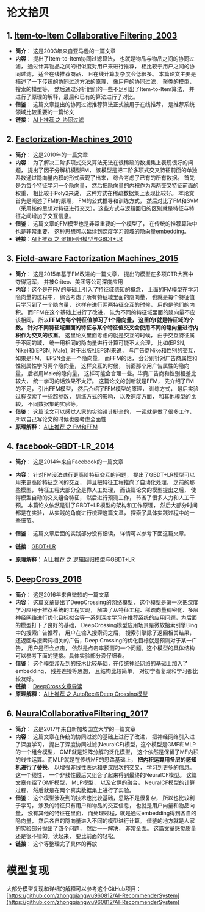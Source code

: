 # 论文拾贝

## 1. [Item-to-Item Collaborative Filtering_2003](https://github.com/zhongqiangwu960812/ReadPapaers/blob/master/RecommendSystem/Item-to-Item%20Collaborative%20Filtering_2003.pdf)

* **简介**： 这是2003年来自亚马逊的一篇文章
* **内容**： 提出了Item-to-Item协同过滤算法， 也就是物品与物品之间的协同过滤， 通过计算物品之间的相似度对用户来进行推荐， 相比较于用户之间的协同过滤， 适合在线推荐商品， 且在线计算复杂度会低很多。 本篇论文主要是描述了一下传统的协同过滤方法的原理， 像用户的协同过滤， 聚类的模型， 搜索的模型等， 然后通过分析他们的一些不足引出了Item-to-Item算法， 并进行了原理的解释，最后和已有的算法进行了对比。
* **借鉴**： 这篇文章提出的协同过滤推荐算法正式被用于在线推荐， 是推荐系统领域比较重要的一篇论文
* **链接**： [AI上推荐 之 协同过滤](https://blog.csdn.net/wuzhongqiang/article/details/107891787)

## 2. [Factorization-Machines_2010](https://github.com/zhongqiangwu960812/ReadPapaers/blob/master/RecommendSystem/Factorization-Machines_2010.pdf)

* **简介**： 这是2010年的一篇文章
* **内容**： 为了解决二阶多项式交叉算法无法在很稀疏的数据集上表现很好的问题， 提出了因子分解机模型FM， 该模型是把二阶多项式交叉特征前面的单独系数通过隐向量内积的形式表现了出来， 综合考虑了已有的所有数据。 首先是为每个特征学习一个隐向量， 然后把隐向量的内积作为两两交叉特征前面的权重， 相比较于Poly2来说， 这种方式在稀疏数据集上表现比较好。 本论文首先是阐述了FM的原理， FM的公式推导和训练方式， 然后对比了FM和SVM（采用核的思想对特征进行交叉）。这些方式与逻辑回归的区别就是特征与特征之间增加了交互信息。
* **借鉴**： 这篇文章的FM模型也是非常重要的一个模型了， 在传统的推荐算法中也是非常重要， 这种思想可以延续到深度学习领域的隐向量embedding。
* **链接**：[AI上推荐 之 逻辑回归模型与GBDT+LR](https://blog.csdn.net/wuzhongqiang/article/details/108349729)

## 3. [Field-aware Factorization Machines_2015](https://github.com/zhongqiangwu960812/ReadPapaers/blob/master/RecommendSystem/Field-aware%20Factorization%20Machines_2015.pdf)

* **简介**： 这是2015年基于FM改进的一篇文章， 提出的模型在多项CTR大赛中夺得冠军， 并被Criteo、美团等公司深度应用
* **内容**：这个是在FM的基础上引入了特征域感知的概念， 上面的FM模型在学习隐向量的过程中， 综合考虑了所有特征域里面的隐向量， 也就是每个特征值只学习到了一个隐向量， 这样在进行两两特征交互的时候， 用的是他们的内积。 而FFM在这个基础上进行了改进， 认为不同的特征域里面的隐向量不应该相同， 所以**FFM为每个特征值学习了f个隐向量， 这里的f就是特征域的个数。 针对不同特征域里面的特征与某个特征值交叉会使用不同的隐向量进行内积作为交叉的权重**。 这里论文里面考虑的就是交互的时候， 由于交互特征属于不同的域， 统一用相同的隐向量进行计算可能不太合理， 比如(EPSN, Nike)和(EPSN, Male), 对于出版社EPSN来说， 与广告商Nike和性别的交互， 如果是FM， EPSN会是一个隐向量， 而FFM的话， 会分别针对广告商属性和性别属性学习两个隐向量， 这样交互的时候， 前面那个用广告属性的隐向量， 后者用Male的隐向量， 这样可能会合理一些。毕竟广告商和性别相差比较大， 统一学习的话效果不太好。  这篇论文的创新就是FFM， 先介绍了FM的不足， 引出FFM模型， 然后介绍了FFM模型的原理， 训练方式， 最后实验过程探索了一些超参数， 训练方式的影响， 以及速度方面， 和其他模型的比较， 不同数据集的实验等。
* **借鉴**： 这篇论文可以感觉人家的实验设计挺全的， 一读就是做了很多工作， 所以自己写论文的时候也要考虑全面性
* **原理解释**： [AI上推荐 之 FM和FFM](https://blog.csdn.net/wuzhongqiang/article/details/108719417)


## 4. [facebook-GBDT-LR_2014](https://github.com/zhongqiangwu960812/ReadPapaers/blob/master/RecommendSystem/facebook-GBDT-LR_2014.pdf)

* **简介**： 这是2014年来自Facebook的一篇文章
* **内容**： 针对FM没法进行更高阶特征交互的问题， 提出了GBDT+LR模型可以用来更高阶特征之间的交互， 并且把特征工程推向了自动化处理， 之前的那些模型， 特征工程大部分全是靠人工处理， 而该篇论文的模型提出之后， 使得模型自动的交叉组合特征， 然后进行预测工作， 节省了很多人力和人工干预。 本篇论文依然是讲了GBDT+LR模型的架构和工作原理， 然后大部分时间都是在实验， 从实践的角度进行梳理这篇文章， 探索了具体实践过程中的一些细节。
* **借鉴**： 这篇文章后面的实践部分没有细读， 详情可以参考下面这篇文章。

* **链接**：[GBDT+LR](https://blog.csdn.net/Yasin0/article/details/100737222)
* **原理解释**： [AI上推荐 之 逻辑回归模型与GBDT+LR](https://blog.csdn.net/wuzhongqiang/article/details/108349729)


## 5. [DeepCross_2016](https://github.com/zhongqiangwu960812/ReadPapaers/blob/master/RecommendSystem/DeepCross_2016.pdf)
* **简介**： 这是2016年来自微软的一篇文章
* **内容**： 这篇文章提出了DeepCrossing的网络模型， 这个模型是第一次把深度学习应用于推荐系统的工程实现， 解决了从特征工程、稀疏向量稠密化、多层神经网络进行优化目标拟合等一系列深度学习在推荐系统的应用问题，为后面的模型打下了良好的基础， DeepCrossing模型应用场景是微软搜索引擎Bing中的搜索广告推荐， 用户在输入搜索词之后， 搜索引擎除了返回相关结果， 还返回与搜索词相关的广告，Deep Crossing的优化目标就是预测对于某一广告， 用户是否会点击， 依然是点击率预测的一个问题。这个模型的具体结构可以参考下面的链接。具体实验部分没仔细看。
* **借鉴**： 这个模型涉及到的技术比较基础，在传统神经网络的基础上加入了embedding， 残差连接等思想， 且结构比较简单， 对初学者复现和学习都比较友好。
* **链接**： [DeepCross文章导读](https://mp.weixin.qq.com/s/WXnvkoRFxwFpflStAuW7kQ)
* **原理解释**： [AI上推荐 之 AutoRec与Deep Crossing模型](https://blog.csdn.net/wuzhongqiang/article/details/108948440)

## 6. [NeuralCollaborativeFiltering_2017](https://github.com/zhongqiangwu960812/ReadPapaers/blob/master/RecommendSystem/NeuralCollaborativeFiltering_2016.pdf)
* **简介**： 这是2017年来自新加坡国立大学的一篇文章
* **内容**： 这篇文章在传统的协同过滤的基础上进行了改进， 把神经网络引入进了深度学习， 提出了深度协同过滤(NeuralCF)模型，这个模型是GMF和MLP的一个组合模型， GMF就是矩阵分解的泛化模型， 这个依然是保留了MF内积的线性运算。而MLP就是在传统MF的思路基础上， **把内积运算用多层的感知机进行了替换**， 以增强非线性表达和更深层次的交叉， 学习到更多的信息。这一个线性， 一个非线性最后又组合了起来得到最终的NeuralCF模型。 这篇文章介绍了GMF模型， MLP模型， 以及它俩的融合， NeuralCF模型的计算过程， 然后就是在两个真实数据集上进行了实验。  
* **借鉴**： 这个模型涉及到的技术也比较基础，思路不是很复杂， 所以也比较利于学习， 涉及的特征只有用户和物品的交互信息， 也就是用户向量和物品向量， 没有其他的特征在里面， 而处理过程，就是通过embedding得到各自的隐向量， 然后各自的隐向量进入不同的模型进行计算。   借鉴的地方就是人家的实验部分抛出了四个问题， 然后一一解决， 非常全面。 这篇文章感觉质量还是很不错的。读起来， 要比前面的轻松。
* **链接**： 这个等整理完了具体的再放


# 模型复现
大部分模型复现和详细的解释可以参考这个GitHub项目：[https://github.com/zhongqiangwu960812/AI-RecommenderSystem](https://github.com/zhongqiangwu960812/AI-RecommenderSystem)
